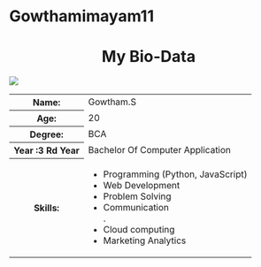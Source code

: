 # Gowthamimayam11<html>
<head>
<body>
  <center><h1>My Bio-Data</h1></center><img src="gowtham.gif">
  <table>
    <tr>
      <th>Name:</th>
      <td>Gowtham.S</td>
    </tr>
    <tr>
      <th>Age:</th>
      <td>20</td>
    </tr>
    <tr>
      <th>Degree:</th>
      <td>BCA</td>
    </tr>
    <tr>
      <th>Year :3 Rd Year</th>
      <td>Bachelor Of Computer Application </td>
    </tr>
    <tr>
      <th>Skills:</th>
      <td>
        <ul>
          <li>Programming (Python, JavaScript)</li>
          <li>Web Development</li>
          <li>Problem Solving</li>
          <li>Communication</li>. <li> Cloud computing</li><li>Marketing Analytics</li>
        </ul>
      </td>
    </tr>
   </head>
</body>
</html>
